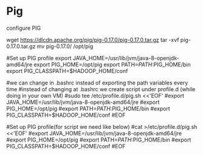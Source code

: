 # Pig
configure PIG

wget https://dlcdn.apache.org/pig/pig-0.17.0/pig-0.17.0.tar.gz
tar -xvf pig-0.17.0.tar.gz
mv pig-0.17.0/ /opt/pig

#Set up PIG profile
export JAVA_HOME=/usr/lib/jvm/java-8-openjdk-amd64/jre
export PIG_HOME=/opt/pig
export PATH=$PATH:$PIG_HOME/bin
export PIG_CLASSPATH=$HADOOP_HOME/conf


#we can change in .bashrc instead of exporting the path variables every time
#instead of changing at .bashrc we create script under profile.d (while doing in your own VM)
#sudo tee /etc/profile.d/pig.sh <<'EOF'
#export JAVA_HOME=/usr/lib/jvm/java-8-openjdk-amd64/jre
#export PIG_HOME=/opt/pig
#export PATH=$PATH:$PIG_HOME/bin
#export PIG_CLASSPATH=$HADOOP_HOME/conf
#EOF

#Set up PIG profile(for script we need like below)
#cat >/etc/profile.d/pig.sh <<'EOF'
#export JAVA_HOME=/usr/lib/jvm/java-8-openjdk-amd64/jre
#export PIG_HOME=/opt/pig
#export PATH=$PATH:$PIG_HOME/bin
#export PIG_CLASSPATH=$HADOOP_HOME/conf
#EOF
